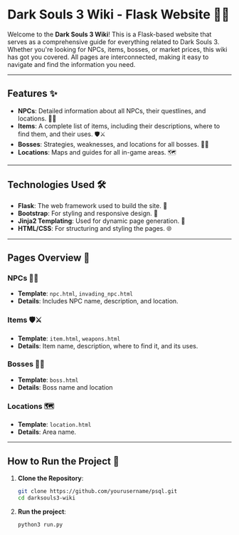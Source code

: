 # Dark Souls 3 Wiki - Flask Website 🌌🔥

Welcome to the **Dark Souls 3 Wiki**! This is a Flask-based website that serves as a comprehensive guide for everything related to Dark Souls 3. Whether you're looking for NPCs, items, bosses, or market prices, this wiki has got you covered. All pages are interconnected, making it easy to navigate and find the information you need.

---

## Features ✨

- **NPCs**: Detailed information about all NPCs, their questlines, and locations. 🧙‍♂️
- **Items**: A complete list of items, including their descriptions, where to find them, and their uses. 🛡️⚔️
- **Bosses**: Strategies, weaknesses, and locations for all bosses. 🐉💀
- **Locations**: Maps and guides for all in-game areas. 🗺️

---

## Technologies Used 🛠️

- **Flask**: The web framework used to build the site. 🐍
- **Bootstrap**: For styling and responsive design. 🎨
- **Jinja2 Templating**: Used for dynamic page generation. 📄
- **HTML/CSS**: For structuring and styling the pages. 🌐
---

## Pages Overview 📄

### NPCs 🧙‍♂️
- **Template**: `npc.html`, `invading_npc.html`
- **Details**: Includes NPC name, description, and location.

### Items 🛡️⚔️
- **Template**: `item.html`, `weapons.html`
- **Details**: Item name, description, where to find it, and its uses.

### Bosses 🐉💀
- **Template**: `boss.html`
- **Details**: Boss name and location

### Locations 🗺️
- **Template**: `location.html`
- **Details**: Area name.

---

## How to Run the Project 🚀

1. **Clone the Repository**:
   ```bash
   git clone https://github.com/yourusername/psql.git
   cd darksouls3-wiki
2. **Run the project**:
   ```bash
   python3 run.py


